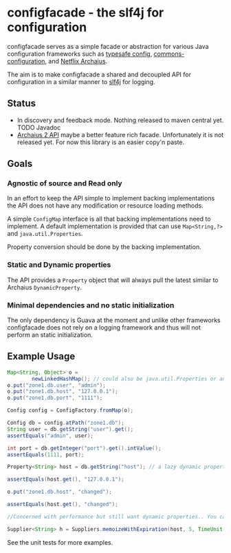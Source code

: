 # configfacade - the slf4j for configuration
 configfacade serves as a simple facade or abstraction for various Java configuration frameworks such as
 [typesafe config](https://github.com/typesafehub/config),
 [commons-configuration](https://commons.apache.org/proper/commons-configuration/), and
 [Netflix Archaius](https://github.com/Netflix/archaius).

The aim is to make configfacade a shared and decoupled API for configuration
in a similar manner to [slf4j](http://www.slf4j.org/) for logging.

## Status

 * In discovery and feedback mode. Nothing released to maven central yet. TODO Javadoc 
 * [Archaius 2 API](https://github.com/Netflix/archaius/tree/2.x) maybe a better feature rich facade. Unfortunately it is not
   released yet. For now this library is an easier copy'n paste.

## Goals

### Agnostic of source and Read only

In an effort to keep the API simple to implement backing implementations the API does not have any
modification or resource loading methods.

A simple `ConfigMap` interface is all that backing implementations need to implement.
A default implementation is provided that can use `Map<String,?>` and `java.util.Properties`.

Property conversion should be done by the backing implementation.

### Static and Dynamic properties

The API provides a `Property` object that will always pull the latest similar to Archaius `DynamicProperty`.

### Minimal dependencies and no static initialization

The only dependency is Guava at the moment and unlike other frameworks configfacade
does not rely on a logging framework and thus will not perform an static initialization.

## Example Usage

```java
Map<String, Object> o =
        newLinkedHashMap(); // could also be java.util.Properties or an immutablemap
o.put("zone1.db.user", "admin");
o.put("zone1.db.host", "127.0.0.1");
o.put("zone1.db.port", "1111");

Config config = ConfigFactory.fromMap(o);

Config db = config.atPath("zone1.db");
String user = db.getString("user").get();
assertEquals("admin", user);

int port = db.getInteger("port").get().intValue();
assertEquals(1111, port);

Property<String> host = db.getString("host"); // a lazy dynamic property

assertEquals(host.get(), "127.0.0.1");

o.put("zone1.db.host", "changed");

assertEquals(host.get(), "changed");

//Concerned with performance but still want dynamic properties.. You can cache the Property using Guava

Supplier<String> h = Suppliers.memoizeWithExpiration(host, 5, TimeUnit.SECONDS);
```

See the unit tests for more examples.
